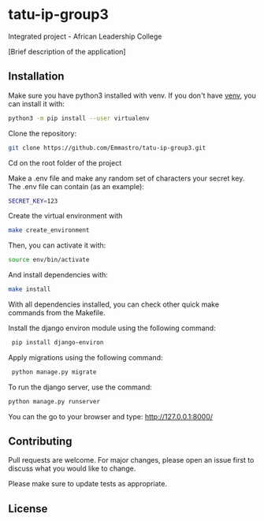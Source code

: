 # tatu-ip-group3
Integrated project - African Leadership College


[Brief description of the application]

## Installation

Make sure you have python3 installed with venv. If you don't have [venv](https://packaging.python.org/guides/installing-using-pip-and-virtual-environments/), you can install it with:

```bash
python3 -m pip install --user virtualenv
```

Clone the repository:

```bash
git clone https://github.com/Emmastro/tatu-ip-group3.git
```

Cd on the root folder of the project

Make a .env file and make any random set of characters your secret key. The .env file can contain (as an example):
```bash
SECRET_KEY=123
```


Create the virtual environment with
```bash
make create_environment
```

Then, you can activate it with:
```bash
source env/bin/activate
```

And install dependencies with:
```bash
make install
```
With all dependencies installed, you can check other quick make commands from the Makefile.

Install the django environ module using the following command:
```bash
 pip install django-environ
```

Apply migrations using the following command:
```bash
 python manage.py migrate
```


To run the django server, use the command:
```bash
python manage.py runserver
```

You can the go to your browser and type: http://127.0.0.1:8000/

## Contributing
Pull requests are welcome. For major changes, please open an issue first to discuss what you would like to change.

Please make sure to update tests as appropriate.

## License

